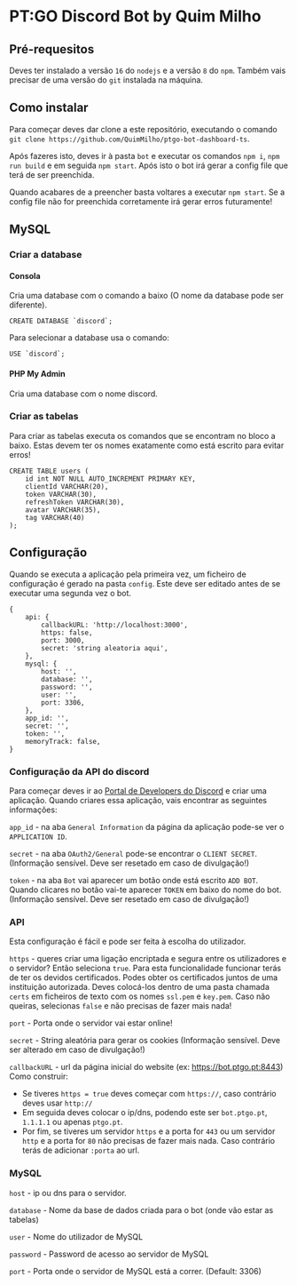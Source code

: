 # PT:GO Discord Bot by Quim Milho

## Pré-requesitos

Deves ter instalado a versão `16` do `nodejs` e a versão `8` do `npm`. Também vais precisar de uma versão do `git` instalada na máquina.

## Como instalar

Para começar deves dar clone a este repositório, executando o comando `git clone https://github.com/QuimMilho/ptgo-bot-dashboard-ts`.

Após fazeres isto, deves ir à pasta `bot` e executar os comandos `npm i`, `npm run build` e em seguida `npm start`. Após isto o bot irá gerar a config file que terá de ser preenchida.

Quando acabares de a preencher basta voltares a executar `npm start`. Se a config file não for preenchida corretamente irá gerar erros futuramente!

## MySQL

### <b>Criar a database</b>

#### <b>Consola</b>

Cria uma database com o comando a baixo (O nome da database pode ser diferente).

```
CREATE DATABASE `discord`;
```

Para selecionar a database usa o comando:

```
USE `discord`;
```

#### <b>PHP My Admin</b>

Cria uma database com o nome discord.

### <b>Criar as tabelas</b>

Para criar as tabelas executa os comandos que se encontram no bloco a baixo. Estas devem ter os nomes exatamente como está escrito para evitar erros!

```
CREATE TABLE users (
    id int NOT NULL AUTO_INCREMENT PRIMARY KEY,
    clientId VARCHAR(20),
    token VARCHAR(30),
    refreshToken VARCHAR(30),
    avatar VARCHAR(35),
    tag VARCHAR(40)
);
```

## Configuração

Quando se executa a aplicação pela primeira vez, um ficheiro de configuração é gerado na pasta `config`. Este deve ser editado antes de se executar uma segunda vez o bot.

```
{
	api: {
		callbackURL: 'http://localhost:3000',
		https: false,
		port: 3000,
		secret: 'string aleatoria aqui',
	},
	mysql: {
		host: '',
		database: '',
		password: '',
		user: '',
		port: 3306,
	},
	app_id: '',
	secret: '',
	token: '',
	memoryTrack: false,
}
```

### Configuração da API do discord

Para começar deves ir ao [Portal de Developers do Discord](https://discord.com/developers/applications) e criar uma aplicação. Quando criares essa aplicação, vais encontrar as seguintes informações: 

`app_id` - na aba `General Information` da página da aplicação pode-se ver o `APPLICATION ID`.

`secret` - na aba `OAuth2/General` pode-se encontrar o `CLIENT SECRET`. (Informação sensível. Deve ser resetado em caso de divulgação!)

`token` - na aba `Bot` vai aparecer um botão onde está escrito `ADD BOT`. Quando clicares no botão vai-te aparecer `TOKEN` em baixo do nome do bot. (Informação sensível. Deve ser resetado em caso de divulgação!)

### API

Esta configuração é fácil e pode ser feita à escolha do utilizador.

`https` - queres criar uma ligação encriptada e segura entre os utilizadores e o servidor? Então seleciona `true`. Para esta funcionalidade funcionar terás de ter os devidos certificados. Podes obter os certificados juntos de uma instituição autorizada. Deves colocá-los dentro de uma pasta chamada `certs` em ficheiros de texto com os nomes `ssl.pem` e `key.pem`. Caso não queiras, selecionas `false` e não precisas de fazer mais nada!

`port` - Porta onde o servidor vai estar online!

`secret` - String aleatória para gerar os cookies (Informação sensível. Deve ser alterado em caso de divulgação!)

`callbackURL` - url da página inicial do website (ex: https://bot.ptgo.pt:8443) Como construir:

* Se tiveres `https = true` deves começar com `https://`, caso contrário deves usar `http://`
* Em seguida deves colocar o ip/dns, podendo este ser `bot.ptgo.pt`, `1.1.1.1` ou apenas `ptgo.pt`.
* Por fim, se tiveres um servidor `https` e a porta for `443` ou um servidor `http` e a porta for `80` não precisas de fazer mais nada. Caso contrário terás de adicionar `:porta` ao url.

### MySQL

`host` - ip ou dns para o servidor.

`database` - Nome da base de dados criada para o bot (onde vão estar as tabelas)

`user` - Nome do utilizador de MySQL

`password` - Password de acesso ao servidor de MySQL

`port` - Porta onde o servidor de MySQL está a correr. (Default: 3306)